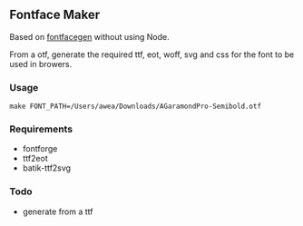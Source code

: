 ## Fontface Maker

Based on [fontfacegen](https://github.com/agentk/fontfacegen) without using Node.

From a otf, generate the required ttf, eot, woff, svg and css for the font to be used in browers.

### Usage

```shell
make FONT_PATH=/Users/awea/Downloads/AGaramondPro-Semibold.otf
```

### Requirements

* fontforge
* ttf2eot
* batik-ttf2svg

### Todo

* generate from a ttf